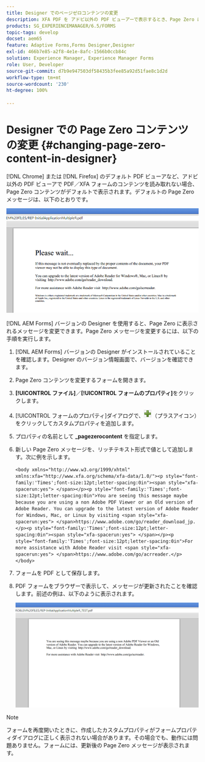 ```yaml
---
title: Designer でのページゼロコンテンツの変更
description: XFA PDF を アドビ以外の PDF ビューアーで表示するとき、Page Zero に表示されるメッセージを変更する方法をご存知ですか。
products: SG_EXPERIENCEMANAGER/6.5/FORMS
topic-tags: develop
docset: aem65
feature: Adaptive Forms,Forms Designer,Designer
exl-id: 466b7e85-a2f8-4e1e-8afc-1566b0ccb84c
solution: Experience Manager, Experience Manager Forms
role: User, Developer
source-git-commit: d7b9e947503df58435b3fee85a92d51fae8c1d2d
workflow-type: tm+mt
source-wordcount: '230'
ht-degree: 100%

---
```


# Designer での Page Zero コンテンツの変更 {#changing-page-zero-content-in-designer}

[!DNL Chrome] または [!DNL Firefox] のデフォルト PDF ビューアなど、アドビ以外の PDF ビューアで PDF／XFA フォームのコンテンツを読み取れない場合、Page Zero コンテンツがデフォルトで表示されます。デフォルトの Page Zero メッセージは、以下のとおりです。

![defaultpage0message](assets/defaultpage0message.png)

[!DNL AEM Forms] バージョンの Designer を使用すると、Page Zero に表示されるメッセージを変更できます。Page Zero メッセージを変更するには、以下の手順を実行します。

1. [!DNL AEM Forms] バージョンの Designer がインストールされていることを確認します。Designer のバージョン情報画面で、バージョンを確認できます。

1. Page Zero コンテンツを変更するフォームを開きます。

1. **[!UICONTROL ファイル]**／**[!UICONTROL フォームのプロパティ]**&#x200B;をクリックします。

1. [!UICONTROL フォームのプロパティ]ダイアログで、![プラス](assets/plus.png)（プラスアイコン）をクリックしてカスタムプロパティを追加します。

1. プロパティの名前として **_pagezerocontent** を指定します。
1. 新しい Page Zero メッセージを、リッチテキスト形式で値として追加します。次に例を示します。


   `<body xmlns="http://www.w3.org/1999/xhtml" xmlns:xfa="http://www.xfa.org/schema/xfa-data/1.0/"><p style="font-family:'Times';font-size:12pt;letter-spacing:0in"><span style="xfa-spacerun:yes"> </span></p><p style="font-family:'Times';font-size:12pt;letter-spacing:0in">You are seeing this message maybe because you are using a non Adobe PDF Viewer or an Old version of Adobe Reader. You can upgrade to the latest version of Adobe Reader for Windows, Mac, or Linux by visiting <span style="xfa-spacerun:yes"> </span>https://www.adobe.com/go/reader_download_jp.</p><p style="font-family:'Times';font-size:12pt;letter-spacing:0in"><span style="xfa-spacerun:yes"> </span></p><p style="font-family:'Times';font-size:12pt;letter-spacing:0in">For more assistance with Adobe Reader visit <span style="xfa-spacerun:yes"> </span>https://www.adobe.com/go/acrreader.</p></body>`

1. フォームを PDF として保存します。

1. PDF フォームをブラウザーで表示して、メッセージが更新されたことを確認します。前述の例は、以下のように表示されます。

   ![changedmessage](assets/changedmessage.png)

>[!NOTE]
>
>フォームを再度開いたときに、作成したカスタムプロパティがフォームプロパティダイアログに正しく表示されない場合があります。その場合でも、動作には問題ありません。フォームには、更新後の Page Zero メッセージが表示されます。
